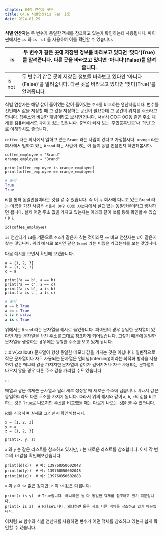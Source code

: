```yaml
---
chapter: 04장 연산과 구문
title: 04.6 식별연산(is 구문, id)
date: 2024-01-29
---
```


**식별 연산자**는 두 변수가 동일한 객체를 참조하고 있는지 확인하는데 사용됩니다. 파이썬에서는 `is` 와 `is not` 을 사용하여 이를 확인할 수 있습니다.

| is     | 두 변수가 같은 곳에 저장된 정보를 바라보고 있다면 ‘맞다’(True)를 알려줍니다. 다른 곳을 바라보고 있다면 ‘아니다’(False)를 알려줍니다. |
| ------ | ------------------------------------------------------------------------------------------------------------------------------------ |
| is not | 두 변수가 같은 곳에 저장된 정보를 바라보고 있다면 '아니다(False)'를 알려줍니다. 다른 곳을 바라보고 있다면 '맞다(True)'를 알려줍니다. |

식별 연산자는 해당 값이 들어있는 값이 들어있는 `주소`를 비교하는 연산자입니다. 변수를 선언해서 값을 저장할 때 그 값을 저장하는 공간이 필요한데 그 공간의 위치를 주소라고 합니다. 집주소와 비슷한 개념이라고 보시면 됩니다. 서울시 OO구 OO동 같은 주소 체계를 컴퓨터에서도 가지고 있는 것입니다. 중복이 되지 않는 ‘주민등록번호’나 ‘학번’으로 이해하셔도 좋습니다.

`coffee` 라는 회사에서 일하고 있는 `Brand` 라는 사람이 있다고 가정합시다. `orange` 라는 회사에서 일하고 있는 `Brand` 라는 사람이 있는 이 둘이 동일 인물인지 확인해봅시다.

```python-exec
coffee_employee = "Brand"
orange_employee = "Brand"

print(coffee_employee is orange_employee)
print(coffee_employee == orange_employee)
```

```python
# 출력
True
True
```

is를 통해 동일인물이라는 것을 알 수 있습니다. 즉 이 두 회사에 다니고 있는 `Brand` 라는 이름을 가진 사람은 `서울시 OO구 OO동 XX번지`에서 살고 있는 동일인물이라고 생각하면 됩니다. 실제 어떤 주소 값을 가지고 있는지는 아래와 같이 id를 통해 확인할 수 있습니다.

```python-exec
id(coffee_employee)
```

`is` 연산자가 `id`를 기준으로 `주소`가 같은지 찾는 것이라면 `==` 비교 연산자는 `값`이 같은지 찾는 것입니다. 위의 예시로 보자면 같은 `Brand` 라는 이름을 가졌는지를 보는 것입니다.

다음 예시를 보면서 확인해 보겠습니다.

```python-exec
a = [1, 2, 3]
b = [1, 2, 3]
c = a

print('a == b', a == b)
print('a == c', a == c)
print('a is b', a is b)
print('a is c', a is c)
```

```python
# 출력
a == b True
a == c True
a is b False
a is c True
```

위에서는 `Brand` 라는 문자열을 예시로 들었습니다. 파이썬의 경우 동일한 문자열이 있다면 해당 문자열을 가진 주소를 그대로 참조하게 되어있습니다. 그렇기 때문에 동일한 문자열을 생성하는 경우에는 동일한 주소를 보고 있게 됩니다.

:::div{.callout}
문자열이 항상 동일한 메모리 값을 가지는 것은 아닙니다. 일반적으로 작은 문자열이나 자주 사용되는 문자열은 인터닝(interning)이라는 최적화 방식을 사용하여 같은 메모리 값을 가지지만 문자열의 길이가 길어지거나 자주 사용되는 문자열이 나오지 않을 경우 다른 주소 값을 가리킬 수도 있습니다.

:::

배열과 같은 객체는 문자열과 달리 새로 생성할 때 새로운 주소에 담습니다. 따라서 값은 동일하더라도 다른 주소를 가지게 됩니다. 따라서 위의 예시와 같이 `a`, `b`, `c`의 값을 비교하는 것은 `True`로 나오지만 주소를 비교했을 때는 다르게 나오는 것을 볼 수 있습니다.

id를 사용하여 실제로 그러한지 확인해봅시다.

```python-exec
x = [1, 2, 3]
y = x
z = [1, 2, 3]

print(x, y, z)
```

`x` 와 `y` 는 같은 리스트를 참조하고 있지만, `z` 는 새로운 리스트를 참조합니다. 이제 각 변수의 `id` 값을 확인해보겠습니다:

```python-exec
print(id(x))  # 예: 139760050602048
print(id(y))  # 예: 139760050602048
print(id(z))  # 예: 139760050602888
```

`x` 와 `y` 의 `id` 값은 같지만, `z` 의 `id` 값은 다릅니다.

```python-exec
print(x is y)  # True입니다. 왜냐하면 둘 다 동일한 객체를 참조하고 있기 때문입니다.
print(x is z)  # False입니다. 왜냐하면 둘은 서로 다른 객체를 참조하고 있기 때문입니다.
```

이처럼 `id` 함수와 식별 연산자를 사용하면 변수가 어떤 객체를 참조하고 있는지 쉽게 확인할 수 있습니다.
